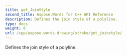 ```yaml
---
title: get_JoinStyle
second_title: Aspose.Words for C++ API Reference
description: Defines the join style of a polyline. 
type: docs
weight: 0
url: /cpp/aspose.words.drawing/stroke/get_joinstyle/
---
```


Defines the join style of a polyline. 

